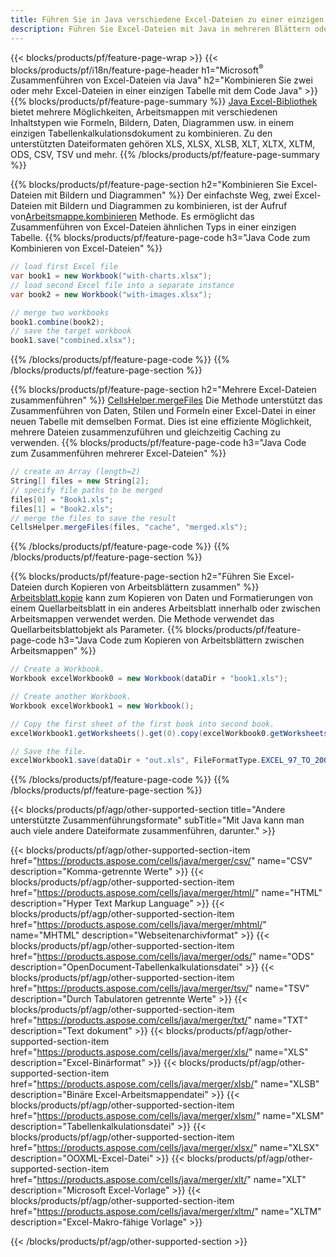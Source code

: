 ```yaml
---
title: Führen Sie in Java verschiedene Excel-Dateien zu einer einzigen zusammen
description: Führen Sie Excel-Dateien mit Java in mehreren Blättern oder einem einzelnen Blatt zusammen. Führen Sie Excel-Dokumente zu PDF, Bildern und HTML zusammen, kombinieren oder verketten Sie sie.
---
```

{{< blocks/products/pf/feature-page-wrap >}}
{{< blocks/products/pf/i18n/feature-page-header h1="Microsoft<sup>&reg;</sup> Zusammenführen von Excel-Dateien via Java" h2="Kombinieren Sie zwei oder mehr Excel-Dateien in einer einzigen Tabelle mit dem Code Java" >}}
{{% blocks/products/pf/feature-page-summary %}}
[Java Excel-Bibliothek](/cells/de/java/) bietet mehrere Möglichkeiten, Arbeitsmappen mit verschiedenen Inhaltstypen wie Formeln, Bildern, Daten, Diagrammen usw. in einem einzigen Tabellenkalkulationsdokument zu kombinieren. Zu den unterstützten Dateiformaten gehören XLS, XLSX, XLSB, XLT, XLTX, XLTM, ODS, CSV, TSV und mehr.
{{% /blocks/products/pf/feature-page-summary %}}

{{% blocks/products/pf/feature-page-section h2="Kombinieren Sie Excel-Dateien mit Bildern und Diagrammen" %}}
 Der einfachste Weg, zwei Excel-Dateien mit Bildern und Diagrammen zu kombinieren, ist der Aufruf von[Arbeitsmappe.kombinieren](https://reference.aspose.com/cells/java/com.aspose.cells/workbook#combine(com.aspose.cells.Workbook)) Methode. Es ermöglicht das Zusammenführen von Excel-Dateien ähnlichen Typs in einer einzigen Tabelle.
{{% blocks/products/pf/feature-page-code h3="Java Code zum Kombinieren von Excel-Dateien" %}}

```cs
// load first Excel file
var book1 = new Workbook("with-charts.xlsx");
// load second Excel file into a separate instance
var book2 = new Workbook("with-images.xlsx");

// merge two workbooks
book1.combine(book2);
// save the target workbook 
book1.save("combined.xlsx");
```
{{% /blocks/products/pf/feature-page-code %}}
{{% /blocks/products/pf/feature-page-section %}}

{{% blocks/products/pf/feature-page-section h2="Mehrere Excel-Dateien zusammenführen" %}}
[CellsHelper.mergeFiles](https://reference.aspose.com/cells/java/com.aspose.cells/cellshelper#mergeFiles) Die Methode unterstützt das Zusammenführen von Daten, Stilen und Formeln einer Excel-Datei in einer neuen Tabelle mit demselben Format. Dies ist eine effiziente Möglichkeit, mehrere Dateien zusammenzuführen und gleichzeitig Caching zu verwenden.
{{% blocks/products/pf/feature-page-code h3="Java Code zum Zusammenführen mehrerer Excel-Dateien" %}}

```cs
// create an Array (length=2)
String[] files = new String[2];
// specify file paths to be merged
files[0] = "Book1.xls";
files[1] = "Book2.xls";
// merge the files to save the result
CellsHelper.mergeFiles(files, "cache", "merged.xls");

```
{{% /blocks/products/pf/feature-page-code %}}
{{% /blocks/products/pf/feature-page-section %}}

{{% blocks/products/pf/feature-page-section h2="Führen Sie Excel-Dateien durch Kopieren von Arbeitsblättern zusammen" %}}
[Arbeitsblatt.kopie](https://reference.aspose.com/cells/java/com.aspose.cells/worksheet#copy(com.aspose.cells.Worksheet)) kann zum Kopieren von Daten und Formatierungen von einem Quellarbeitsblatt in ein anderes Arbeitsblatt innerhalb oder zwischen Arbeitsmappen verwendet werden. Die Methode verwendet das Quellarbeitsblattobjekt als Parameter.
{{% blocks/products/pf/feature-page-code h3="Java Code zum Kopieren von Arbeitsblättern zwischen Arbeitsmappen" %}}

```cs
// Create a Workbook.
Workbook excelWorkbook0 = new Workbook(dataDir + "book1.xls");

// Create another Workbook.
Workbook excelWorkbook1 = new Workbook();

// Copy the first sheet of the first book into second book.
excelWorkbook1.getWorksheets().get(0).copy(excelWorkbook0.getWorksheets().get(0));

// Save the file.
excelWorkbook1.save(dataDir + "out.xls", FileFormatType.EXCEL_97_TO_2003);
```
{{% /blocks/products/pf/feature-page-code %}}
{{% /blocks/products/pf/feature-page-section %}}

{{< blocks/products/pf/agp/other-supported-section title="Andere unterstützte Zusammenführungsformate" subTitle="Mit Java kann man auch viele andere Dateiformate zusammenführen, darunter." >}}

{{< blocks/products/pf/agp/other-supported-section-item href="https://products.aspose.com/cells/java/merger/csv/" name="CSV" description="Komma-getrennte Werte" >}}
{{< blocks/products/pf/agp/other-supported-section-item href="https://products.aspose.com/cells/java/merger/html/" name="HTML" description="Hyper Text Markup Language" >}}
{{< blocks/products/pf/agp/other-supported-section-item href="https://products.aspose.com/cells/java/merger/mhtml/" name="MHTML" description="Webseitenarchivformat" >}}
{{< blocks/products/pf/agp/other-supported-section-item href="https://products.aspose.com/cells/java/merger/ods/" name="ODS" description="OpenDocument-Tabellenkalkulationsdatei" >}}
{{< blocks/products/pf/agp/other-supported-section-item href="https://products.aspose.com/cells/java/merger/tsv/" name="TSV" description="Durch Tabulatoren getrennte Werte" >}}
{{< blocks/products/pf/agp/other-supported-section-item href="https://products.aspose.com/cells/java/merger/txt/" name="TXT" description="Text dokument" >}}
{{< blocks/products/pf/agp/other-supported-section-item href="https://products.aspose.com/cells/java/merger/xls/" name="XLS" description="Excel-Binärformat" >}}
{{< blocks/products/pf/agp/other-supported-section-item href="https://products.aspose.com/cells/java/merger/xlsb/" name="XLSB" description="Binäre Excel-Arbeitsmappendatei" >}}
{{< blocks/products/pf/agp/other-supported-section-item href="https://products.aspose.com/cells/java/merger/xlsm/" name="XLSM" description="Tabellenkalkulationsdatei" >}}
{{< blocks/products/pf/agp/other-supported-section-item href="https://products.aspose.com/cells/java/merger/xlsx/" name="XLSX" description="OOXML-Excel-Datei" >}}
{{< blocks/products/pf/agp/other-supported-section-item href="https://products.aspose.com/cells/java/merger/xlt/" name="XLT" description="Microsoft Excel-Vorlage" >}}
{{< blocks/products/pf/agp/other-supported-section-item href="https://products.aspose.com/cells/java/merger/xltm/" name="XLTM" description="Excel-Makro-fähige Vorlage" >}}

{{< /blocks/products/pf/agp/other-supported-section >}}
